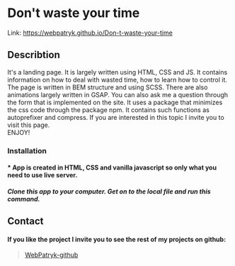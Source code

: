 # Don't waste your time

Link: https://webpatryk.github.io/Don-t-waste-your-time

## Describtion

It's a landing page. It is largely written using HTML, CSS and JS. It contains information on how to deal with wasted time, how to learn how to control it. The page is written in BEM structure and using SCSS. There are also animations largely written in GSAP. You can also ask me a question through the form that is implemented on the site. It uses a package that minimizes the css code through the package npm. It contains such functions as autoprefixer and compress. If you are interested in this topic I invite you to visit this page. \
ENJOY!                      


### Installation 


#### * App is created in HTML, CSS and vanilla javascript so only what you need to use live server.

##### Clone this app to your computer. Get on to the local file and run this command.




## Contact

#### If you like the project I invite you to see the rest of my projects on github:

> [WebPatryk-github](https://github.com/WebPatryk)
